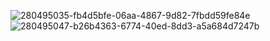 ![280495035-fb4d5bfe-06aa-4867-9d82-7fbdd59fe84e](https://github.com/VladiLopez/Simulacion_por_computadora_JavierVladimirLopez/assets/94854899/332d5f1f-5dd0-48eb-a66c-e7704a3ea773)
![280495047-b26b4363-6774-40ed-8dd3-a5a684d7247b](https://github.com/VladiLopez/Simulacion_por_computadora_JavierVladimirLopez/assets/94854899/2e2b76fe-0e37-466a-b0b7-115db57599b3)
